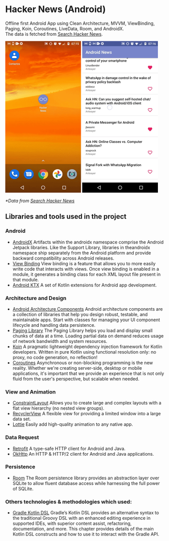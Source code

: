 # Hacker News (Android)
Offline first Android App using Clean Architecture, MVVM, ViewBinding, Paging, Koin, Coroutines, LiveData, Room, and AndroidX.</br>
The data is fetched from <a href='https://hn.algolia.com/'>Search Hacker News</a>.</br>

![](art/feed.gif)
![](art/paging.gif)
<p>
  <i>*Data from <a href='https://hn.algolia.com/'>Search Hacker News</a></i></br>
</p>

## Libraries and tools used in the project

### Android

* [AndroidX](https://developer.android.com/jetpack/androidx)
Artifacts within the androidx namespace comprise the Android Jetpack libraries. Like the Support Library, 
libraries in theandroidx namespace ship separately from the Android platform and provide backward compatibility 
across Android releases.
* [View Binding](https://developer.android.com/topic/libraries/view-binding)
View binding is a feature that allows you to more easily write code that interacts with views. Once view binding is enabled in a module, it generates a binding class for each XML layout file present in that module.
* [Android KTX](https://github.com/android/android-ktx)
A set of Kotlin extensions for Android app development.

### Architecture and Design

* [Android Architecture Components](https://developer.android.com/topic/libraries/architecture/index.html)
Android architecture components are a collection of libraries that help you design robust, testable, and maintainable apps. 
Start with classes for managing your UI component lifecycle and handling data persistence.
* [Paging Library](https://developer.android.com/topic/libraries/architecture/paging)
The Paging Library helps you load and display small chunks of data at a time. Loading partial data on demand reduces usage of network bandwidth and system resources.
* [Koin](https://insert-koin.io/)
A pragmatic lightweight dependency injection framework for Kotlin developers. Written in pure Kotlin using functional 
resolution only: no proxy, no code generation, no reflection!
* [Coroutines](https://kotlinlang.org/docs/reference/coroutines-overview.html)
Asynchronous or non-blocking programming is the new reality. Whether we're creating server-side, desktop or mobile applications, 
it's important that we provide an experience that is not only fluid from the user's perspective, but scalable when needed.


### View and Animation

* [ConstraintLayout](https://developer.android.com/training/constraint-layout/index.html)
Allows you to create large and complex layouts with a flat view hierarchy (no nested view groups).
* [RecyclerView](http://developer.android.com/reference/android/support/v7/widget/RecyclerView.html)
A flexible view for providing a limited window into a large data set.
* [Lottie](https://airbnb.design/lottie/)
Easily add high-quality animation to any native app.

### Data Request

* [Retrofit](http://square.github.io/retrofit/)
A type-safe HTTP client for Android and Java.
* [OkHttp](http://square.github.io/okhttp/)
An HTTP & HTTP/2 client for Android and Java applications.

### Persistence

* [Room](https://developer.android.com/topic/libraries/architecture/room.html)
The Room persistence library provides an abstraction layer over SQLite to allow fluent database access while harnessing the full power of SQLite.

### Others technologies & methodologies which used:
* [Gradle Kotlin DSL](https://docs.gradle.org/current/userguide/kotlin_dsl.html)
Gradle’s Kotlin DSL provides an alternative syntax to the traditional Groovy DSL with an enhanced editing experience in supported IDEs, with superior content assist, 
refactoring, documentation, and more. This chapter provides details of the main Kotlin DSL constructs and how to use it to interact with the Gradle API.
